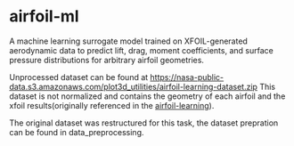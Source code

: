 # airfoil-ml
A machine learning surrogate model trained on XFOIL-generated aerodynamic data to predict lift, drag, moment coefficients, and surface pressure distributions for arbitrary airfoil geometries.

Unprocessed dataset can be found at https://nasa-public-data.s3.amazonaws.com/plot3d_utilities/airfoil-learning-dataset.zip This dataset is not normalized and contains the geometry of each airfoil and the xfoil results(originally referenced in the [airfoil-learning](https://github.com/nasa/airfoil-learning)).

The original dataset was restructured for this task, the dataset prepration can be found in data_preprocessing.
